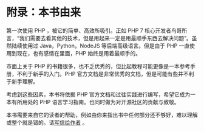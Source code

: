 # 附录：本书由来

第一次使用 PHP ，被它的简单、高效所吸引。正如 PHP 7 核心开发者鸟哥所言，“我们需要去看其他的技术，但是用起来一定是用最顺手东西去解决问题”。虽然陆续使用过 Java，Python，NodeJS 等后端高级语言。但是由于 PHP 一直使用到现在，也有感情在里面，PHP 始终是用着最顺手的。

市面上关于 PHP 的书籍很多，也不乏优秀的，但比起教程可能更像是一本参考手册，不利于新手的入门。PHP 官方文档是非常优秀的文档，但是可能有些并不利于新手理解。

考虑到这些因素，本书将依据 PHP 官方文档和过往实践进行编写，希望它成为一本有所用处的 PHP 语言学习指南。也同时做为对开源社区的贡献与致敬。

本书需要来自它的读者的帮助，例如由你来指出书中任何部分还不够好，难以理解或整个就是错的。请[写信给作者](mailto:bai.zhan@qq.com) 。
